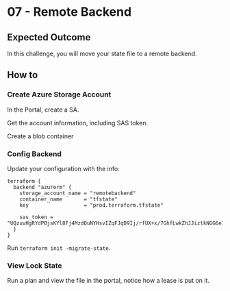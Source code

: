 # 07 - Remote Backend

## Expected Outcome

In this challenge, you will move your state file to a remote backend.

## How to

### Create Azure Storage Account

In the Portal, create a SA.

Get the account information, including SAS token.

Create a blob container

### Config Backend

Update your configuration with the info:

```hcl
terraform {
  backend "azurerm" {
    storage_account_name = "remotebackend"
    container_name       = "tfstate"
    key                  = "prod.terraform.tfstate"

    sas_token = "UQzuvHgRYdPOjsKYl8Fj4MzdQuNYHsvIZqFJqD9Ij/rfUX+x/7GhfLwkZhJJiztkNGG6e1MNb1IpC0AuBD7SCA=="
  }
}
```

Run `terraform init -migrate-state`.

### View Lock State

Run a plan and view the file in the portal, notice how a lease is put on it.
